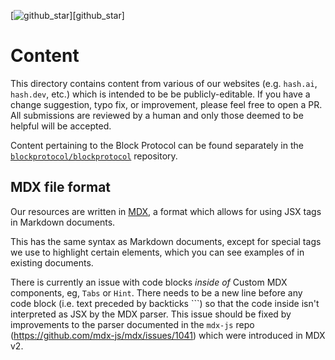 [`blockprotocol/blockprotocol`]: https://github.com/blockprotocol/blockprotocol
[mdx]: https://mdxjs.com/?utm_source=hash&utm_medium=github&utm_id=hashdotai&utm_content=readme-file

[![github_star](https://img.shields.io/github/stars/hashintel/hash?label=Star%20on%20GitHub&style=social)][github_star]

# Content

This directory contains content from various of our websites (e.g. `hash.ai`, `hash.dev`, etc.) which is intended to be be publicly-editable. If you have a change suggestion, typo fix, or improvement, please feel free to open a PR. All submissions are reviewed by a human and only those deemed to be helpful will be accepted.

Content pertaining to the Block Protocol can be found separately in the [`blockprotocol/blockprotocol`] repository.

## MDX file format

Our resources are written in [MDX], a format which allows for using JSX tags in Markdown documents.

This has the same syntax as Markdown documents, except for special tags we use to highlight certain elements, which you can see examples of in existing documents.

There is currently an issue with code blocks _inside of_ Custom MDX components, eg, `Tabs` or `Hint`. There needs to be a new line before any code block (i.e. text preceded by backticks ```) so that the code inside isn't interpreted as JSX by the MDX parser. This issue should be fixed by improvements to the parser documented in the `mdx-js` repo (https://github.com/mdx-js/mdx/issues/1041) which were introduced in MDX v2.

